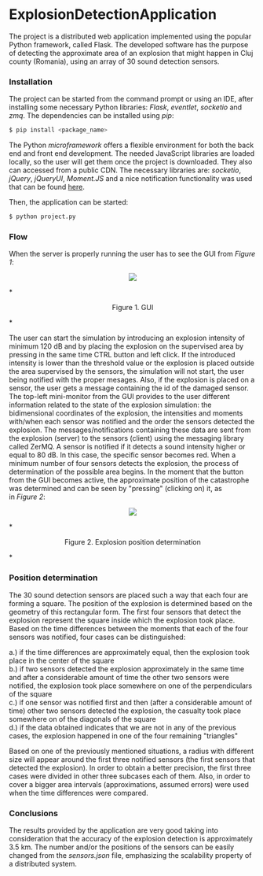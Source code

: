 # ExplosionDetectionApplication

The project is a distributed web application implemented using the popular Python framework, called Flask. The developed software has the purpose of detecting the approximate area of an explosion that might happen in Cluj county (Romania), using an array of 30 sound detection sensors. 

### Installation

The project can be started from the command prompt or using an IDE, after installing some necessary Python libraries: *Flask*, *eventlet*, *socketio* and *zmq*. The dependencies can be installed using *pip*:

```sh
$ pip install <package_name>
```

The Python *microframework* offers a flexible environment for both the back end and front end development. The needed JavaScript libraries are loaded locally, so the user will get them once the project is downloaded. They also can accessed from a public CDN. The necessary libraries are: *socketio*, *jQuery*, *jQueryUI*, *Moment.JS* and a nice notification functionality was used that can be found [here](http://tympanus.net/codrops/2014/07/23/notification-styles-inspiration/).

Then, the application can be started:

```sh
$ python project.py
```

### Flow

When the server is properly running the user has to see the GUI from *Figure 1*:

<p align="center">
  <img src="https://github.com/ghele/ExplosionDetectionApplication/blob/master/captures/GUI.PNG" align="middle"></img>
</p>
*<p align="center">Figure 1. GUI</p>*

The user can start the simulation by introducing an explosion intensity of minimum 120 dB and by placing the explosion on the supervised area by pressing in the same time CTRL button and left click.
If the introduced intensity is lower than the threshold value or the explosion is placed outside the area supervised by the sensors, the simulation will not start, the user being notified with the proper mesages. Also, if the explosion is placed on a sensor, the user gets a message containing the id of the damaged sensor.
The top-left mini-monitor from the GUI provides to the user different information related to the state of the explosion simulation:
the bidimensional coordinates of the explosion, the intensities and moments with/when each sensor was notified and the order the sensors detected the explosion. The messages/notifications containing these data are sent from the explosion (server) to the sensors (client) using the messaging library called ZerMQ.
A sensor is notified if it detects a sound intensity higher or equal to 80 dB. In this case, the specific sensor becomes red. When a minimum number of four sensors detects the explosion, the process of determination of the possible area begins. In the moment that the button from the GUI becomes active, the approximate position of the catastrophe was determined and can be seen by "pressing" (clicking on) it, as <br/> in *Figure 2*:

<p align="center">
  <img src="https://github.com/ghele/ExplosionDetectionApplication/blob/master/captures/explosion-detection.PNG"/>
</p>
*<p align="center">Figure 2. Explosion position determination</p>*

### Position determination

The 30 sound detection sensors are placed such a way that each four are forming a square. The position of the explosion is determined based on the geometry of this rectangular form. 
The first four sensors that detect the explosion represent the square inside which the explosion took place. Based on the time differences between the moments that each of the four sensors was notified, four cases can be distinguished:

a.) if the time differences are approximately equal, then the explosion took place in the center of the square <br/>
b.) if two sensors detected the explosion approximately in the same time and after a considerable amount of time the other two sensors were notified, the explosion took place somewhere on one of the perpendiculars of the square <br/>
c.) if one sensor was notified first and then (after a considerable amount of time) other two sensors detected the explosion, the casualty took place somewhere on of the diagonals of the square <br/>
d.) if the data obtained indicates that we are not in any of the previous cases, the explosion happened in one of the four remaining "triangles"

Based on one of the previously mentioned situations, a radius with different size will appear around the first three notified sensors (the first sensors that detected the explosion). In order to obtain a better precision, the first three cases were divided in other three subcases each of them. Also, in order to cover a bigger area intervals (approximations, assumed errors) were used when the time differences were compared. 

### Conclusions

The results provided by the application are very good taking into consideration that the accuracy of the explosion detection is approximately 3.5 km.
The number and/or the positions of the sensors can be easily changed from the *sensors.json* file, emphasizing the scalability property of a distributed system.


